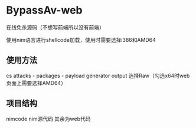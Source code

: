 # BypassAv-web
在线免杀源码（不想写前端所以没有前端）

使用nim语言进行shellcode加载，使用时需要选择i386和AMD64

## 使用方法
cs attacks - packages - payload generator 
output 选择Raw（勾选x64时web页面上需要选择AMD64）

## 项目结构
nimcode nim源代码
其余为web代码
